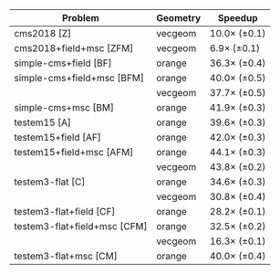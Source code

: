 | Problem                      | Geometry |      Speedup |
| ---------------------------- | -------- | ------------ |
| cms2018 [Z]                  | vecgeom  | 10.0× (±0.1) |
| cms2018+field+msc [ZFM]      | vecgeom  |  6.9× (±0.1) |
| simple-cms+field [BF]        | orange   | 36.3× (±0.4) |
| simple-cms+field+msc [BFM]   | orange   | 40.0× (±0.5) |
|                              | vecgeom  | 37.7× (±0.5) |
| simple-cms+msc [BM]          | orange   | 41.9× (±0.3) |
| testem15 [A]                 | orange   | 39.6× (±0.3) |
| testem15+field [AF]          | orange   | 42.0× (±0.3) |
| testem15+field+msc [AFM]     | orange   | 44.1× (±0.3) |
|                              | vecgeom  | 43.8× (±0.2) |
| testem3-flat [C]             | orange   | 34.6× (±0.3) |
|                              | vecgeom  | 30.8× (±0.4) |
| testem3-flat+field [CF]      | orange   | 28.2× (±0.1) |
| testem3-flat+field+msc [CFM] | orange   | 32.5× (±0.2) |
|                              | vecgeom  | 16.3× (±0.1) |
| testem3-flat+msc [CM]        | orange   | 40.0× (±0.4) |
